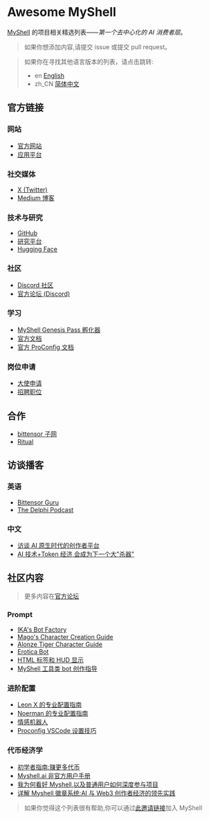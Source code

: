 
# Awesome MyShell

[MyShell](https://myshell.ai/) 的项目相关精选列表——*第一个去中心化的 AI 消费者层*。

> 如果你想添加内容,请提交 issue 或提交 pull request。

> 如果你在寻找其他语言版本的列表，请点击跳转:
> - en [English](README.md)
> - zh_CN [简体中文](README_zh_CN.md)  
## 官方链接

### 网站

- [官方网站](https://myshell.ai/)
- [应用平台](https://app.myshell.ai/)

### 社交媒体

- [X (Twitter)](https://twitter.com/myshell_ai)  
- [Medium 博客](https://medium.com/@MyShell.ai)

### 技术与研究

- [GitHub](https://github.com/myshell-ai)
- [研究平台](https://research.myshell.ai/)
- [Hugging Face](https://huggingface.co/myshell-ai)

### 社区

- [Discord 社区](https://discord.com/invite/myshell)
- [官方论坛 (Discord)](https://discord.com/channels/1122227993805336617/1127967758919925953) 

### 学习

- [MyShell Genesis Pass 孵化器](https://discord.gg/8D5De74gd3)
- [官方文档](https://docs.myshell.ai/)
- [官方 ProConfig 文档](https://myshell-wiki.gitbook.io/proconfig-tutorial)

### 岗位申请

- [大使申请](https://airtable.com/appQ0kyBiRIjgH4Hv/pagZ7w2AdwzAOD57g/form)
- [招聘职位](https://boards.greenhouse.io/myshell)

## 合作

- [bittensor 子网](https://x.taostats.io/subnet/3)
- [Ritual](https://ritual.net/blog/myshell)

## 访谈播客

### 英语

- [Bittensor Guru](https://twitter.com/KeithSingery/status/1777074040857112988)
- [The Delphi Podcast](https://open.spotify.com/episode/1u8OzCCtFVRgYFIpiKyBKj?nd=1&dlsi=08a784a4398549c8)

### 中文

- [访谈 AI 原生时代的创作者平台](https://www.xiaoyuzhoufm.com/episode/658d2063cab6086ec16a758b?s=eyJ1IjogIjYyZTE0YzBlZWRjZTY3MTA0YWQzY2VlNiJ9)
- [AI 技术+Token 经济,会成为下一个大"杀器"](https://www.xiaoyuzhoufm.com/episode/65bb1fbca01c52bc508a6915)

## 社区内容

> 更多内容在[官方论坛](https://discord.com/channels/1122227993805336617/1127967758919925953)

### Prompt

- [IKA's Bot Factory](https://discord.com/channels/1122227993805336617/1206907500524478524)
- [Mago's Character Creation Guide](https://discord.com/channels/1122227993805336617/1169885304157651015)
- [Alonze Tiger Character Guide](https://discord.com/channels/1122227993805336617/1216702104442507334)
- [Erotica Bot](https://discord.com/channels/1122227993805336617/1203151145711829052)
- [HTML 标签和 HUD 显示](https://discord.com/channels/1122227993805336617/1218449081912004608) 
- [MyShell 工具类 bot 创作指导](https://scriptmoney.xlog.app/MyShell-tool-bot-guide)

### 进阶配置

- [Leon X 的专业配置指南](https://twitter.com/Wiggin_Han/status/1774464780335456339)
- [Noerman 的专业配置指南](https://discord.com/channels/1122227993805336617/1221521722629427423)
- [情感机器人](https://discord.com/channels/1122227993805336617/1226707120007680091)
- [Proconfig VSCode 设置技巧](https://discord.com/channels/1122227993805336617/1226205726133719050)

### 代币经济学

- [初学者指南:赚更多代币](https://discord.com/channels/1122227993805336617/1212753451365302302)
- [Myshell.ai 非官方用户手册](https://libins-organization.gitbook.io/myshell.ai-fei-guan-fang-lu-mao-shou-ce/zan-zhu-zhe-hui-zhang-tou-zi-patron-badge)
- [我为何看好 Myshell,以及普通用户如何深度参与项目](https://www.youtube.com/watch?v=lOpz7HHYS6o)
- [详解 Myshell 徽章系统:AI 与 Web3 创作者经济的领先实践](https://www.techflowpost.com/article/detail_16103.html)

> 如果你觉得这个列表很有帮助,你可以通过[此邀请链接](https://app.myshell.ai/invite/8cdbbd)加入 MyShell

